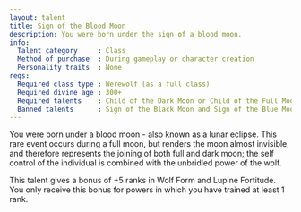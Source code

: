 ```yaml
---
layout: talent
title: Sign of the Blood Moon
description: You were born under the sign of a blood moon.
info:
  Talent category     : Class
  Method of purchase  : During gameplay or character creation
  Personality traits  : None
reqs:
  Required class type : Werewolf (as a full class)
  Required divine age : 300+
  Required talents    : Child of the Dark Moon or Child of the Full Moon
  Banned talents      : Sign of the Black Moon and Sign of the Blue Moon
---
```


You were born under a blood moon - also known as a lunar eclipse.  This rare
event occurs during a full moon, but renders the moon almost invisible, and
therefore represents the joining of both full and dark moon; the self control
of the individual is combined with the unbridled power of the wolf.

This talent gives a bonus of +5 ranks in Wolf Form and Lupine Fortitude.  You
only receive this bonus for powers in which you have trained at least 1 rank.
